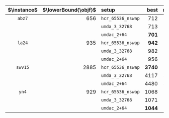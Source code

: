 |$\instance$|$\lowerBound{\objf}$|setup|best|mean|med|sd|med(t)|med(FEs)|
|:-:|--:|:--|--:|--:|--:|--:|--:|--:|
|`abz7`|656|`hcr_65536_nswap`|712|731|732|**6**|96s|21'189'358|
|||`umda_3_32768`|713|742|742|14|**93s**|**1'901'332**|
|||`umdac_2+64`|**701**|**727**|**726**|15|141s|2'860'265|
|`la24`|935|`hcr_65536_nswap`|**942**|**973**|**974**|**8**|71s|31'466'420|
|||`umda_3_32768`|982|1020|1018|20|**15s**|**659'470**|
|||`umdac_2+64`|956|996|991|23|70s|3'021'933|
|`swv15`|2885|`hcr_65536_nswap`|**3740**|**3818**|**3826**|35|**89s**|10'783'296|
|||`umda_3_32768`|4117|4306|4318|62|156s|1'481'110|
|||`umdac_2+64`|4480|4606|4609|**35**|94s|**859'250**|
|`yn4`|929|`hcr_65536_nswap`|1068|1109|1110|**12**|**78s**|18'756'636|
|||`umda_3_32768`|1071|1148|1151|37|158s|2'488'518|
|||`umdac_2+64`|**1044**|**1096**|**1092**|26|152s|**2'143'989**|
